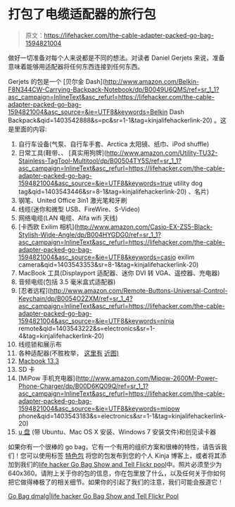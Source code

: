 # 打包了电缆适配器的旅行包

> 原文：<https://lifehacker.com/the-cable-adapter-packed-go-bag-1594821004>

做好一切准备对每个人来说都是不同的想法。对读者 Daniel Gerjets 来说，准备意味着能够用适配器将任何东西连接到任何东西。



Gerjets 的包是一个 [贝尔金 Dash](http://www.amazon.com/Belkin-F8N344CW-Carrying-Backpack-Notebook/dp/B0049U6QMS/ref=sr_1_1?asc_campaign=InlineText&asc_refurl=https://lifehacker.com/the-cable-adapter-packed-go-bag-1594821004&asc_source=&ie=UTF8&keywords=Belkin Dash Backpack&qid=1403542888&s=pc&sr=1-1&tag=kinjalifehackerlink-20) 。这是里面的内容:

1.  自行车设备(气泵、自行车手套、Arctica 太阳镜、纸巾、iPod shuffle)
2.  日常工具(鞋带、、 [真实用狗牌](http://www.amazon.com/Utility-TU32-Stainless-TagTool-Multitool/dp/B00504TY5S/ref=sr_1_1?asc_campaign=InlineText&asc_refurl=https://lifehacker.com/the-cable-adapter-packed-go-bag-1594821004&asc_source=&ie=UTF8&keywords=true utility dog tag&qid=1403543446&sr=8-1&tag=kinjalifehackerlink-20) 、名片)
3.  钢笔、United Office 3in1 激光笔和牙刷
4.  线缆(迷你和微型 USB、FireWire、S-Video)
5.  网络电缆(LAN 电缆、Alfa wifi 天线)
6.  [卡西欧 Exilim 相机](http://www.amazon.com/Casio-EX-ZS5-Black-Stylish-Wide-Angle/dp/B004HYGDG0/ref=sr_1_1?asc_campaign=InlineText&asc_refurl=https://lifehacker.com/the-cable-adapter-packed-go-bag-1594821004&asc_source=&ie=UTF8&keywords=casio exilim camera&qid=1403543353&sr=8-1&tag=kinjalifehackerlink-20)
7.  MacBook 工具(Displayport 适配器、迷你 DVI 转 VGA、遥控器、充电器)
8.  音频电缆(包括 3.5 毫米盒式适配器)
9.  [忍者远程](http://www.amazon.com/Remote-Buttons-Universal-Control-Keychain/dp/B0054O2ZXM/ref=sr_1_4?asc_campaign=InlineText&asc_refurl=https://lifehacker.com/the-cable-adapter-packed-go-bag-1594821004&asc_source=&ie=UTF8&keywords=ninja remote&qid=1403543222&s=electronics&sr=1-4&tag=kinjalifehackerlink-20)
10.  线缆锁和展示布
11.  各种适配器(不胜枚举， [这里有](https://www.flickr.com/photos/dgerjets/14273018980/in/pool-2301352@N21/) [近图)](https://www.flickr.com/photos/dgerjets/14273003150/in/pool-2301352@N21/)
12.  [Macbook 13.3](http://www.amazon.com/Apple-MacBook-Burner-Camera-Leopard/dp/B004FG793G/ref=sr_1_4?asc_campaign=InlineText&asc_refurl=https://lifehacker.com/the-cable-adapter-packed-go-bag-1594821004&asc_source=&ie=UTF8&keywords=macbook&qid=1403543200&s=electronics&sr=1-4&tag=kinjalifehackerlink-20)
13.  SD 卡
14.  [MiPow 手机充电器](http://www.amazon.com/Mipow-2600M-Power-Phone-Charger/dp/B00D6KQ09Q/ref=sr_1_1?asc_campaign=InlineText&asc_refurl=https://lifehacker.com/the-cable-adapter-packed-go-bag-1594821004&asc_source=&ie=UTF8&keywords=mipow phone&qid=1403543183&s=electronics&sr=1-1&tag=kinjalifehackerlink-20)
15.  [u 盘](https://www.flickr.com/photos/dgerjets/14458498534/in/pool-2301352@N21/) (带 Ubuntu、Mac OS X 安装、Windows 7 安装文件)和创见读卡器

如果你有一个很棒的 go bag，它有一个有用的组织方案和很棒的特性，请告诉我们！您可以使用标签 [特色包](http://kinja.com/tag/featured-bag) 将您的包发布到您的个人 Kinja 博客上，或者将其添加到我们的[life hacker Go Bag Show and Tell Flickr pool](http://www.flickr.com/groups/2301352@N21)中。照片必须至少为 640x360。请附上关于你的包的信息，你在包里放了什么，以及任何关于你如何把它做得棒极了的相关细节。如果你的引起了我们的注意，我们可能会报道它！

[Go Bag dmalg](https://www.flickr.com/photos/dgerjets/14459569085/in/pool-2301352@N21/)|[life hacker Go Bag Show and Tell Flickr Pool](http://www.flickr.com/groups/2301352@N21)
